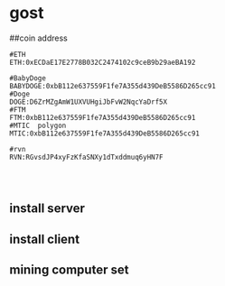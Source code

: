 # gost



##coin address



```shell
#ETH
ETH:0xECDaE17E2778B032C2474102c9ceB9b29aeBA192

#BabyDoge
BABYDOGE:0xbB112e637559F1fe7A355d439DeB5586D265cc91
#Doge
DOGE:D6ZrMZgAmW1UXVUHgiJbFvW2NqcYaDrf5X
#FTM
FTM:0xbB112e637559F1fe7A355d439DeB5586D265cc91
#MTIC  polygon
MTIC:0xbB112e637559F1fe7A355d439DeB5586D265cc91

#rvn 
RVN:RGvsdJP4xyFzKfaSNXy1dTxddmuq6yHN7F




```


## install server

## install client

## mining computer set


